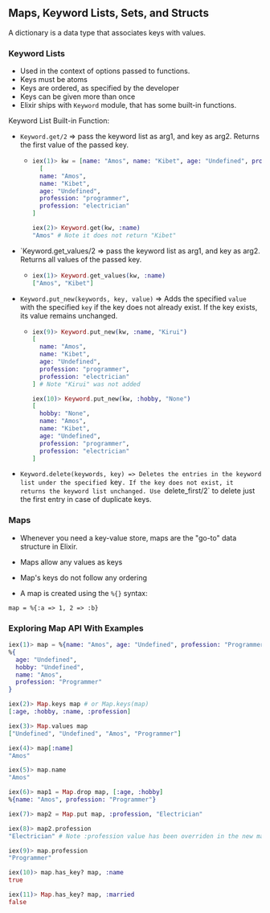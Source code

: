 ## Maps, Keyword Lists, Sets, and Structs

A dictionary is a data type that associates keys with values.

### Keyword Lists

- Used in the context of options passed to functions.
- Keys must be atoms
- Keys are ordered, as specified by the developer
- Keys can be given more than once
- Elixir ships with `Keyword` module, that has some built-in functions.

Keyword List Built-in Function:

- `Keyword.get/2` => pass the keyword list as arg1, and key as arg2. Returns the first value of the passed key.

  - ```elixir
    iex(1)> kw = [name: "Amos", name: "Kibet", age: "Undefined", profession: "programmer", profession: "electrician"]
      [
      name: "Amos",
      name: "Kibet",
      age: "Undefined",
      profession: "programmer",
      profession: "electrician"
    ]

    iex(2)> Keyword.get(kw, :name)
    "Amos" # Note it does not return "Kibet"
    ```

- `Keyword.get_values/2 => pass the keyword list as arg1, and key as arg2. Returns all values of the passed key.

  - ```elixir
    iex(1)> Keyword.get_values(kw, :name)
    ["Amos", "Kibet"]
    ```

- `Keyword.put_new(keywords, key, value)` => Adds the specified `value` with the specified `key` if the key does not already exist. If the key exists, its value remains unchanged.

  - ```elixir
    iex(9)> Keyword.put_new(kw, :name, "Kirui")
    [
      name: "Amos",
      name: "Kibet",
      age: "Undefined",
      profession: "programmer",
      profession: "electrician"
    ] # Note "Kirui" was not added

    iex(10)> Keyword.put_new(kw, :hobby, "None")
    [
      hobby: "None",
      name: "Amos",
      name: "Kibet",
      age: "Undefined",
      profession: "programmer",
      profession: "electrician"
    ]
    ```

- `Keyword.delete(keywords, key) => Deletes the entries in the keyword list under the specified `key`. If the key does not exist, it returns the keyword list unchanged. Use `delete_first/2` to delete just the first entry in case of duplicate keys.

### Maps

- Whenever you need a key-value store, maps are the "go-to" data structure in Elixir.

- Maps allow any values as keys

- Map's keys do not follow any ordering

- A map is created using the `%{}` syntax:

`map = %{:a => 1, 2 => :b}`

### Exploring Map API With Examples

```elixir
iex(1)> map = %{name: "Amos", age: "Undefined", profession: "Programmer", hobby: "None"}
%{
  age: "Undefined",
  hobby: "Undefined",
  name: "Amos",
  profession: "Programmer"
}

iex(2)> Map.keys map # or Map.keys(map)
[:age, :hobby, :name, :profession]

iex(3)> Map.values map
["Undefined", "Undefined", "Amos", "Programmer"]

iex(4)> map[:name]
"Amos"

iex(5)> map.name
"Amos"

iex(6)> map1 = Map.drop map, [:age, :hobby]
%{name: "Amos", profession: "Programmer"}

iex(7)> map2 = Map.put map, :profession, "Electrician"

iex(8)> map2.profession
"Electrician" # Note :profession value has been overriden in the new map, but unchanged in the old map. See below:

iex(9)> map.profession
"Programmer"

iex(10)> map.has_key? map, :name
true

iex(11)> Map.has_key? map, :married
false
```
